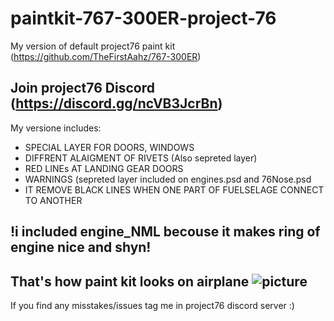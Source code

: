 # paintkit-767-300ER-project-76

My version of default project76 paint kit (https://github.com/TheFirstAahz/767-300ER)

Join project76 Discord (https://discord.gg/ncVB3JcrBn)
-

My versione includes:
  *  SPECIAL LAYER FOR DOORS, WINDOWS
  *  DIFFRENT ALAIGMENT OF RIVETS (Also sepreted layer)
  *  RED LINEs AT LANDING GEAR DOORS
  *  WARNINGS (sepreted layer included on engines.psd and 76Nose.psd
  *  IT REMOVE BLACK LINES WHEN ONE PART OF FUELSELAGE CONNECT TO ANOTHER

!i included engine_NML becouse it makes ring of engine nice and shyn!
-
That's how paint kit looks on airplane
![picture](picture.png)
-
If you find any misstakes/issues tag me in project76 discord server :)
